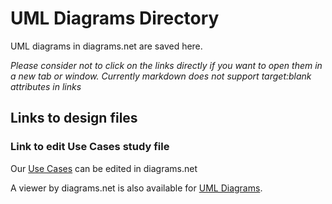 # UML Diagrams Directory
UML diagrams in diagrams.net are saved here.

_Please consider not to click on the links directly if you want to open them in a new tab or window. Currently markdown does not support target:blank attributes in links_

## Links to design files

### Link to edit Use Cases study file 
Our [Use Cases](https://app.diagrams.net/?src=about#Hbounswe%2Fbounswe2023group2%2Fmain%2Fmockups%2FDR_UseCasesUML.drawio) can be edited in diagrams.net

A viewer by diagrams.net is also available for [UML Diagrams](https://viewer.diagrams.net/?tags=%7B%7D&highlight=0000ff&layers=1&nav=1&title=DR_UseCasesUML.drawio#R%3Cmxfile%20pages%3D%224%22%3E%3Cdiagram%20id%3D%22BYzD3MFwf9BdRqlY15Yz%22%20name%3D%22UC%201%20-%20Food%20Resource%20Declared%22%3E7Vjfb9owEP5rkNqHVpDQH3sEytZpmjaNttOeJkMuiYVjR45DYH%2F97hyHJKCiULVSVfGCks%2Fn8%2Fnuvs84PX%2BSrL9olsbfVQCi5%2FWDdc%2B%2F63nejTfEXwI2JTC88Uog0jwooUENzPg%2FcGDfoTkPIGsZGqWE4WkbXCgpYWFaGNNaFW2zUIn2qimLYA%2BYLZjYR3%2FzwMQlenvVr%2FF74FFcrTzou5GEVcYOyGIWqKIB%2BdOeP9FKmfIpWU9AUO6qvJTzPj8zug1MgzRdJvwpeKF%2BTIdi%2BbjcFGJy%2B%2BvT3wvnZcVE7jb8BHrObAkh5JIbrqSL32yqpBhY45LjzGi1hIkSSiMulcThcciF2IFikwh8G9CoksYVGTvDvTvHNL4CbThmfyR4JBFLeBDQ4Jg5YIG7BfQ9doGjPayfzchgm2fsT1AJGL1Bk6o5XWU27ZYr6jpvqxk3ajx0GHOtFW0d19nHB1eAI4rh7RWj510LynTAV%2FgY0eOILJTIMQ2YB4yWSZNZVhBb%2BAoosoLRNjOMi6ghlImBbJgMLAdUcFl5xkAbzis0F7uI4BVic9JfRuRQhfij%2BQIa7mrL%2FbmenTsXTC7BRn1hd4AVTZEIYUcvZQRZqrT1kcWKdnfE1DmS7sjVEWwm5dUIUcTcwCxlC%2FJUoIQeIoHCkVBYEYkRA%2Fk6PBh6LR4M93mwpUrc1ro3IoLfhQgzbnJm5ckfvbybnxpUihk1BSeBkWDqQ8VKYKf2urceVE7eWJoizBKqqJxnabuZDnn5arlKHQbCEgwinmFQQOw9yyUWm4ccgnN8zTMKvZPbBxQBsBsMlU7K1NEhSRgSYIUHLS0wp85AwaACXB50fSivP2Nqda8v82TeOcJREGjIunJ5a13KUBlyhOJG0Jk9wzJmFTAVyK%2Fzrm5n36Z3tqf6D2zZkFPj8jcHzJ8VViQd45TEAEXkcK529OPji4q%2Fc7h2VpXbt1KV4VGq4n1cWan04yQfJ%2Fl4t%2FIx8N6bflwdpR%2F%2BST9O%2BvG%2B9aM2G5cXokl9m3J3xcZVzVWKLZa2TkZFgCHpy6O66SNL1tX1C%2F%2FybD8RHSFZ%2BFp%2FOrJjje9v%2FvQ%2F%3C%2Fdiagram%3E%3Cdiagram%20id%3D%22zCCO1cx8Dha1Tv80fUOR%22%20name%3D%22UC%202%20-%20Vehicle%20Resource%20Declared%22%3EndJBD4IgFAfwT8NdwbJzZnXp5KEzExI29DmkaX36NCBjHlxtjMOP%2F96DNxDJ6uGkaSsuwLhCOGIDIgeEcYqTcZ%2FgYSFJsYVKS2YpnqGQT%2B4wcnqXjHdB0AAoI9sQS2gaXprAqNbQh7EbqLBrSyu%2BgKKkaqlXyYywuttEs5%2B5rITvHEfupKY%2B7KATlEH%2FRSRHeIswGSgiezRZuEimAcxqzIfrIeNqmr2fq%2B17%2FL%2FA5%2B2aN%2Ba3miQbUyvXf2eCf0PyFw%3D%3D%3C%2Fdiagram%3E%3Cdiagram%20id%3D%22jKrg6bk0fOhfqyU5LiU9%22%20name%3D%22UC%203%20-%20Food%20Demand%22%3EndJBD4IgFAfwT8NdwbJzZnXp5KEzExI29DmkaX36NCBjHlxtjMOP%2F96DNxDJ6uGkaSsuwLhCOGIDIgeEcYqTcZ%2FgYSFJsYVKS2YpnqGQT%2B4wcnqXjHdB0AAoI9sQS2gaXprAqNbQh7EbqLBrSyu%2BgKKkaqlXyYywuttEs5%2B5rITvHEfupKY%2B7KATlEH%2FRSRHeIswGSgiezRZuEimAcxqzIfrIeNqmr2fq%2B17%2FL%2FA5%2B2aN%2Ba3miQbUyvXf2eCf0PyFw%3D%3D%3C%2Fdiagram%3E%3Cdiagram%20id%3D%22pGB40jZsvaYnVns1NooZ%22%20name%3D%22UC%204%20-%20Rescue%20Team%20prepared%22%3EndJBD4IgFAfwT8NdwbJzZnXp5KEzExI29DmkaX36NCBjHlxtjMOP%2F96DNxDJ6uGkaSsuwLhCOGIDIgeEcYqTcZ%2FgYSFJsYVKS2YpnqGQT%2B4wcnqXjHdB0AAoI9sQS2gaXprAqNbQh7EbqLBrSyu%2BgKKkaqlXyYywuttEs5%2B5rITvHEfupKY%2B7KATlEH%2FRSRHeIswGSgiezRZuEimAcxqzIfrIeNqmr2fq%2B17%2FL%2FA5%2B2aN%2Ba3miQbUyvXf2eCf0PyFw%3D%3D%3C%2Fdiagram%3E%3C%2Fmxfile%3E).
